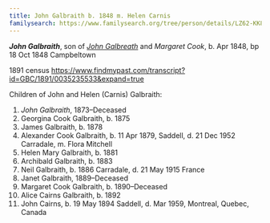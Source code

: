 ```yaml
---
title: John Galbraith b. 1848 m. Helen Carnis
familysearch: https://www.familysearch.org/tree/person/details/LZ62-KK8
---
```

***John Galbraith***, son of *[John Galbreath](galbreath-john-1821.md)* and *Margaret Cook*, b. Apr 1848, bp 18 Oct 1848 Campbeltown


1891 census https://www.findmypast.com/transcript?id=GBC/1891/0035235533&expand=true

Children of John and Helen (Carnis) Galbraith:


1. *John Galbraith*, 1873–Deceased
2. Georgina Cook Galbraith, b. 1875
3. James Galbraith, b. 1878
4. Alexander Cook Galbraith, b. 11 Apr 1879, Saddell, d. 21 Dec 1952 Carradale, m. Flora Mitchell
5. Helen Mary Galbraith, b. 1881
6. Archibald Galbraith, b. 1883
7. Neil Galbraith, b. 1886 Carradale,  d. 21 May 1915 France
8. Janet Galbraith, 1889–Deceased 
9. Margaret Cook Galbraith, b. 1890–Deceased
10. Alice Cairns Galbraith, b. 1892
11. John Cairns, b. 19 May 1894 Saddell, d. Mar 1959, Montreal, Quebec, Canada
